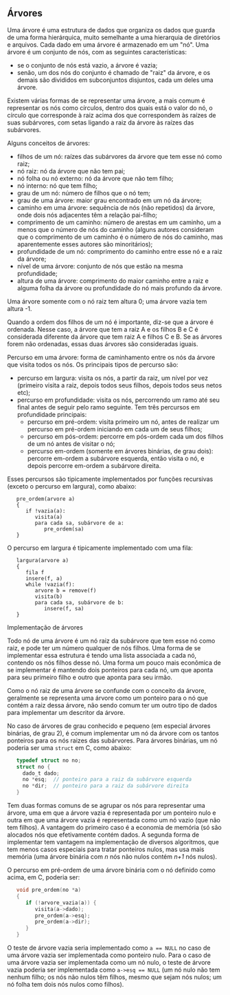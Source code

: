 ## Árvores

Uma árvore é uma estrutura de dados que organiza os dados que guarda de uma forma hierárquica, muito semelhante a uma hierarquia de diretórios e arquivos.
Cada dado em uma árvore é armazenado em um "nó".
Uma árvore é um conjunto de nós, com as seguintes características:
- se o conjunto de nós está vazio, a árvore é vazia;
- senão, um dos nós do conjunto é chamado de "raiz" da árvore, e os demais são divididos em subconjuntos disjuntos, cada um deles uma árvore.

Existem várias formas de se representar uma árvore, a mais comum é representar os nós como círculos, dentro dos quais está o valor do nó, o círculo que corresponde à raiz acima dos que correspondem às raízes de suas subárvores, com setas ligando a raiz da árvore às raízes das subárvores.

Alguns conceitos de árvores:
- filhos de um nó: raízes das subárvores da árvore que tem esse nó como raiz;
- nó raiz: nó da árvore que não tem pai;
- nó folha ou nó externo: nó da árvore que não tem filho;
- nó interno: nó que tem filho;
- grau de um nó: número de filhos que o nó tem;
- grau de uma árvore: maior grau encontrado em um nó da árvore;
- caminho em uma árvore: sequência de nós (não repetidos) da árvore, onde dois nós adjacentes têm a relação pai-filho;
- comprimento de um caminho: número de arestas em um caminho, um a menos que o número de nós do caminho (alguns autores consideram que o comprimento de um caminho é o número de nós do caminho, mas aparentemente esses autores são minoritários);
- profundidade de um nó: comprimento do caminho entre esse nó e a raiz da árvore;
- nível de uma árvore: conjunto de nós que estão na mesma profundidade;
- altura de uma árvore: comprimento do maior caminho entre a raiz e alguma folha da árvore ou profundidade do nó mais profundo da árvore.

Uma árvore somente com o nó raiz tem altura 0; uma árvore vazia tem altura -1.

Quando a ordem dos filhos de um nó é importante, diz-se que a árvore é ordenada. Nesse caso, a árvore que tem a raiz A e os filhos B e C é considerada diferente da árvore que tem raiz A e filhos C e B. Se as árvores forem não ordenadas, essas duas árvores são consideradas iguais.

Percurso em uma árvore: forma de caminhamento entre os nós da árvore que visita todos os nós. Os principais tipos de percurso são:
- percurso em largura: visita os nós, a partir da raiz, um nível por vez (primeiro visita a raiz, depois todos seus filhos, depois todos seus netos etc);
- percurso em profundidade: visita os nós, percorrendo um ramo até seu final antes de seguir pelo ramo seguinte. Tem três percursos em profundidade principais:
   - percurso em pré-ordem: visita primeiro um nó, antes de realizar um percurso em pré-ordem iniciando em cada um de seus filhos;
   - percurso em pós-ordem: percorre em pós-ordem cada um dos filhos de um nó antes de visitar o nó;
   - percurso em-ordem (somente em árvores binárias, de grau dois): percorre em-ordem a subárvore esquerda, então visita o nó, e depois percorre em-ordem a subárvore direita.

Esses percursos são tipicamente implementados por funções recursivas (exceto o percurso em largura), como abaixo:
```
   pre_ordem(arvore a)
   {
      if !vazia(a):
         visita(a)
         para cada sa, subárvore de a:
            pre_ordem(sa)
   }
```
O percurso em largura é tipicamente implementado com uma fila:
```
   largura(arvore a)
   {
      fila f
      insere(f, a)
      while !vazia(f):
         arvore b = remove(f)
         visita(b)
         para cada sa, subárvore de b:
            insere(f, sa)
   }
```
Implementação de árvores

Todo nó de uma árvore é um nó raiz da subárvore que tem esse nó como raiz, e pode ter um número qualquer de nós filhos. Uma forma de se implementar essa estrutura é tendo uma lista associada a cada nó, contendo os nós filhos desse nó.
Uma forma um pouco mais econômica de se implementar é mantendo dois ponteiros para cada nó, um que aponta para seu primeiro filho e outro que aponta para seu irmão.

Como o nó raiz de uma árvore se confunde com o conceito da árvore, geralmente se representa uma árvore como um ponteiro para o nó que contém a raiz dessa árvore, não sendo comum ter um outro tipo de dados para implementar um descritor da árvore.

No caso de árvores de grau conhecido e pequeno (em especial árvores binárias, de grau 2), é comum implementar um nó da árvore com os tantos ponteiros para os nós raizes das subárvores.
Para árvores binárias, um nó poderia ser uma `struct` em C, como abaixo:
```c
   typedef struct no no;
   struct no {
     dado_t dado;
     no *esq;  // ponteiro para a raiz da subárvore esquerda
     no *dir;  // ponteiro para a raiz da subárvore direita
   }
```

Tem duas formas comuns de se agrupar os nós para representar uma árvore, uma em que a árvore vazia é representada por um ponteiro nulo e outra em que uma árvore vazia é representada como um nó vazio (que não tem filhos). A vantagem do primeiro caso é a economia de memória (só são alocados nós que efetivamente contém dados. A segunda forma de implementar tem vantagem na implementação de diversos algoritmos, que tem menos casos especiais para tratar ponteiros nulos, mas usa mais memória (uma árvore binária com *n* nós não nulos contém *n+1* nós nulos). 

O percurso em pré-ordem de uma árvore binária com o nó definido como acima, em C, poderia ser:
```c
   void pre_ordem(no *a)
   {
      if (!arvore_vazia(a)) {
         visita(a->dado);
         pre_ordem(a->esq);
         pre_ordem(a->dir);
      }
   }
```
O teste de árvore vazia seria implementado como `a == NULL` no caso de uma árvore vazia ser implementada como ponteiro nulo.
Para o caso de uma árvore vazia ser implementada como um nó nulo, o teste de árvore vazia poderia ser implementada como `a->esq == NULL`   (um nó nulo não tem nenhum filho; os nós não nulos têm filhos, mesmo que sejam nós nulos; um nó folha tem dois nós nulos como filhos).
